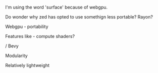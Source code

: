 
I'm using the word 'surface' because of webgpu. 

Do wonder why zed has opted to use somethign less portable? Rayon?

Webgpu - portability

Features like - compute shaders?


/ Bevy

Modularity

Relatively lightweight



